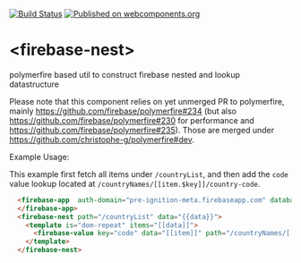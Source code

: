 [![Build Status](https://travis-ci.org/PolymerEl/firebase-nest.svg?branch=master)](https://travis-ci.org/PolymerEl/firebase-nest)
[![Published on webcomponents.org](https://img.shields.io/badge/webcomponents.org-published-blue.svg)](https://beta.webcomponents.org/element/polymerEl/firebase-nest)

# \<firebase-nest\>

polymerfire based util to construct firebase nested and lookup datastructure

Please note that this component relies on yet unmerged PR to polymerfire, mainly https://github.com/firebase/polymerfire#234 (but also https://github.com/firebase/polymerfire#230 for performance and https://github.com/firebase/polymerfire#235). 
Those are merged under https://github.com/christophe-g/polymerfire#dev.

Example Usage:

This example first fetch all items under `/countryList`, and then add the `code` value lookup located at `/countryNames/[[item.$key]]/country-code`.

```html
  <firebase-app  auth-domain="pre-ignition-meta.firebaseapp.com" database-url="https://pre-ignition-meta.firebaseio.com/" api-key="AIzaSyAbLJ5nMHaFS_YXioay8b28RnV43JvoEms">
  </firebase-app>
  <firebase-nest path="/countryList" data="{{data}}">
    <template is="dom-repeat" items="[[data]]">
      <firebase-value key="code" data="[[item]]" path="/countryNames/[[item.$key]]/country-code"></firebase-value>
    </template>
  </firebase-nest>

```
